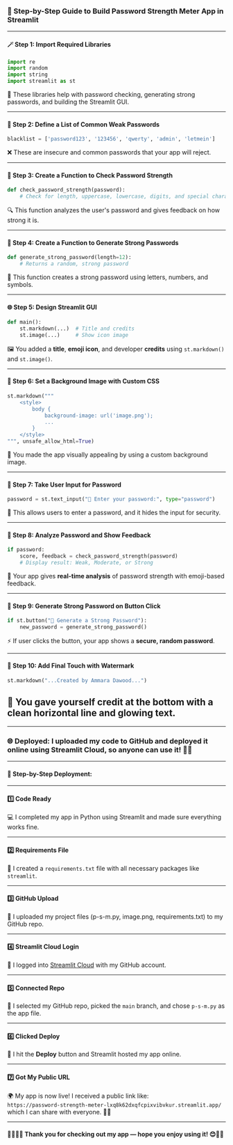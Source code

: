 ### 🔧 Step-by-Step Guide to Build Password Strength Meter App in Streamlit

---

#### 🪄 Step 1: Import Required Libraries  
```python
import re  
import random  
import string  
import streamlit as st  
```
📌 These libraries help with password checking, generating strong passwords, and building the Streamlit GUI.

---

#### 📵 Step 2: Define a List of Common Weak Passwords  
```python
blacklist = ['password123', '123456', 'qwerty', 'admin', 'letmein']
```
❌ These are insecure and common passwords that your app will reject.

---

#### 🧠 Step 3: Create a Function to Check Password Strength  
```python
def check_password_strength(password):
    # Check for length, uppercase, lowercase, digits, and special characters
```
🔍 This function analyzes the user's password and gives feedback on how strong it is.

---

#### 🔐 Step 4: Create a Function to Generate Strong Passwords  
```python
def generate_strong_password(length=12):
    # Returns a random, strong password
```
🎲 This function creates a strong password using letters, numbers, and symbols.

---

#### 🌐 Step 5: Design Streamlit GUI  
```python
def main():
    st.markdown(...)  # Title and credits
    st.image(...)     # Show icon image
```
🖼️ You added a **title**, **emoji icon**, and developer **credits** using `st.markdown()` and `st.image()`.

---

#### 🌈 Step 6: Set a Background Image with Custom CSS  
```python
st.markdown("""
    <style>
        body {
            background-image: url('image.png');
            ...
        }
    </style>
""", unsafe_allow_html=True)
```
🎨 You made the app visually appealing by using a custom background image.

---

#### 🔑 Step 7: Take User Input for Password  
```python
password = st.text_input("🔑 Enter your password:", type="password")
```
💬 This allows users to enter a password, and it hides the input for security.

---

#### 🧾 Step 8: Analyze Password and Show Feedback  
```python
if password:
    score, feedback = check_password_strength(password)
    # Display result: Weak, Moderate, or Strong
```
🧠 Your app gives **real-time analysis** of password strength with emoji-based feedback.

---

#### 🎲 Step 9: Generate Strong Password on Button Click  
```python
if st.button("🎲 Generate a Strong Password"):
    new_password = generate_strong_password()
```
⚡ If user clicks the button, your app shows a **secure, random password**.

---

#### 🧼 Step 10: Add Final Touch with Watermark  
```python
st.markdown("...Created by Ammara Dawood...")
```
🌟 You gave yourself credit at the bottom with a clean horizontal line and glowing text.
---
---

### 🌐 **Deployed: I uploaded my code to GitHub and deployed it online using Streamlit Cloud, so anyone can use it!** 🚀✨

---

#### 🧩 **Step-by-Step Deployment:**

---

#### 1️⃣ **Code Ready**  
💻 I completed my app in Python using Streamlit and made sure everything works fine.

---

#### 2️⃣ **Requirements File**  
📄 I created a `requirements.txt` file with all necessary packages like `streamlit`.

---

#### 3️⃣ **GitHub Upload**  
🔼 I uploaded my project files (p-s-m.py, image.png, requirements.txt) to my GitHub repo.

---

#### 4️⃣ **Streamlit Cloud Login**  
🔐 I logged into [Streamlit Cloud](https://share.streamlit.io/user/kammarah) with my GitHub account.

---

#### 5️⃣ **Connected Repo**  
🔗 I selected my GitHub repo, picked the `main` branch, and chose `p-s-m.py` as the app file.

---

#### 6️⃣ **Clicked Deploy**  
🚀 I hit the **Deploy** button and Streamlit hosted my app online.

---

#### 7️⃣ **Got My Public URL**  
🌍 My app is now live! I received a public link like:  
`https://password-strength-meter-lxq8k62dxqfcpixvibvkur.streamlit.app/` which I can share with everyone. 🥳💖

---
#### **👩‍💻🔐🌐 Thank you for checking out my app — hope you enjoy using it! 😊🔐✨**


